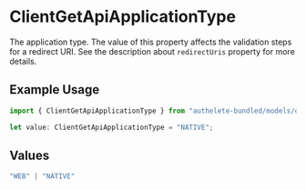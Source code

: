 # ClientGetApiApplicationType

The application type. The value of this property affects the validation steps for a redirect URI.
See the description about `redirectUris` property for more details.


## Example Usage

```typescript
import { ClientGetApiApplicationType } from "authelete-bundled/models/operations";

let value: ClientGetApiApplicationType = "NATIVE";
```

## Values

```typescript
"WEB" | "NATIVE"
```